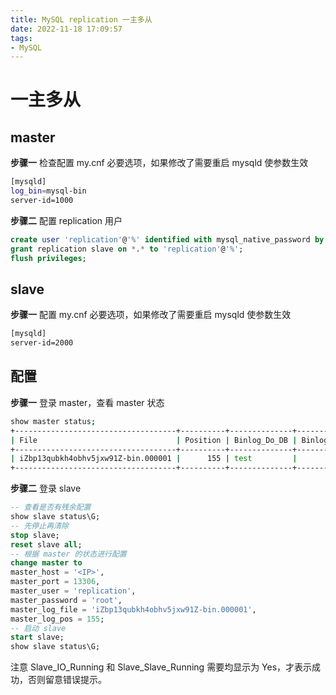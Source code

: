 ```yaml
---
title: MySQL replication 一主多从
date: 2022-11-18 17:09:57
tags:
- MySQL
---
```


# 一主多从
## master
**步骤一** 检查配置 my.cnf 必要选项，如果修改了需要重启 mysqld 使参数生效
```bash
[mysqld]
log_bin=mysql-bin
server-id=1000
```

**步骤二** 配置 replication 用户
```sql
create user 'replication'@'%' identified with mysql_native_password by 'replication';
grant replication slave on *.* to 'replication'@'%';
flush privileges;
```

## slave
**步骤一** 配置 my.cnf 必要选项，如果修改了需要重启 mysqld 使参数生效
```bash
[mysqld]
server-id=2000
```

## 配置
**步骤一** 登录 master，查看 master 状态
```bash
show master status;
+------------------------------------+----------+--------------+------------------+-------------------+
| File                               | Position | Binlog_Do_DB | Binlog_Ignore_DB | Executed_Gtid_Set |
+------------------------------------+----------+--------------+------------------+-------------------+
| iZbp13qubkh4obhv5jxw91Z-bin.000001 |      155 | test         |                  |                   |
+------------------------------------+----------+--------------+------------------+-------------------+
```

**步骤二** 登录 slave
```sql
-- 查看是否有残余配置
show slave status\G;
-- 先停止再清除
stop slave;
reset slave all;
-- 根据 master 的状态进行配置
change master to
master_host = '<IP>',
master_port = 13306,
master_user = 'replication',
master_password = 'root',
master_log_file = 'iZbp13qubkh4obhv5jxw91Z-bin.000001',
master_log_pos = 155;
-- 启动 slave
start slave;
show slave status\G;
```
注意 Slave_IO_Running 和 Slave_Slave_Running 需要均显示为 Yes，才表示成功，否则留意错误提示。
